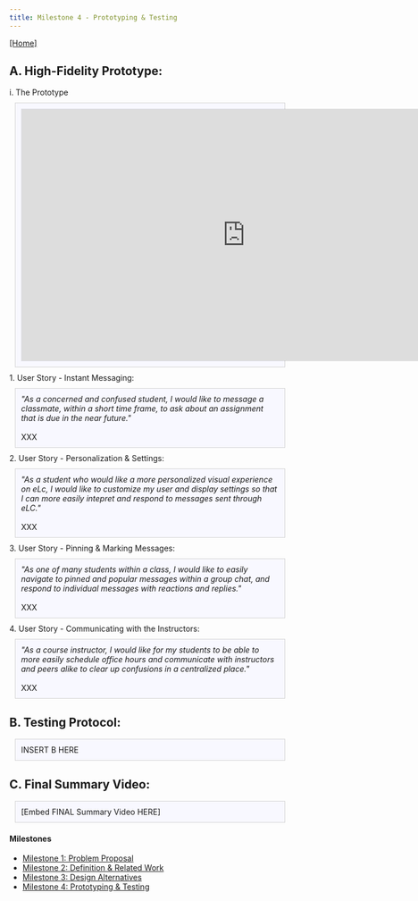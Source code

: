 ```yaml
---
title: Milestone 4 - Prototyping & Testing
---
```


[[Home]](/index.md)
## A. High-Fidelity Prototype:

<div>
          i. The Prototype
</div>

<div style="background: ghostwhite; 
            padding: 10px; 
            border: 1px solid lightgray; 
            margin: 10px;">
            <iframe style="border: 1px solid rgba(0, 0, 0, 0.1);" width="800" height="450" src="https://www.figma.com/embed?embed_host=share&url=https%3A%2F%2Fwww.figma.com%2Ffile%2FTFvIOLmLwQEdWH0Q2Su1XA%2FFinal-Prototype---Marianne-and-the-Bois%3Fnode-id%3D0%253A1" allowfullscreen></iframe>
</div>
            
<div>
          1. User Story - Instant Messaging:
</div>

<div style="background: ghostwhite; 
            padding: 10px; 
            border: 1px solid lightgray; 
            margin: 10px;">
            <i>"As a concerned and confused student, I would like to message a classmate, within a short time frame, to ask about an assignment that is due in the near future."</i><br>
            <br>
            XXX
</div>

<div>
          2. User Story - Personalization & Settings:
</div>

<div style="background: ghostwhite; 
            padding: 10px; 
            border: 1px solid lightgray; 
            margin: 10px;">
            <i>"As a student who would like a more personalized visual experience on eLc, I would like to customize my user and display settings so that I can more easily intepret and respond to messages sent through eLC."</i><br>
            <br>
            XXX
</div>

<div>
          3. User Story - Pinning & Marking Messages:
</div>

<div style="background: ghostwhite; 
            padding: 10px; 
            border: 1px solid lightgray; 
            margin: 10px;">
            <i>"As one of many students within a class, I would like to easily navigate to pinned and popular messages within a group chat, and respond to individual messages with reactions and replies."</i><br>
            <br>
            XXX
</div>


<div>
          4. User Story - Communicating with the Instructors:
</div>

<div style="background: ghostwhite; 
            padding: 10px; 
            border: 1px solid lightgray; 
            margin: 10px;">
            <i>"As a course instructor, I would like for my students to be able to more easily schedule office hours and communicate with instructors and peers alike to clear up confusions in a centralized place."</i><br>
            <br>
            XXX
</div>

## B. Testing Protocol:

<div style="background: ghostwhite; 
            padding: 10px; 
            border: 1px solid lightgray; 
            margin: 10px;">
            INSERT B HERE
            </div>

## C. Final Summary Video:
<div style="background: ghostwhite; 
            padding: 10px; 
            border: 1px solid lightgray; 
            margin: 10px;">
            [Embed FINAL Summary Video HERE]
</div>

#### Milestones

- [Milestone 1: Problem Proposal](/milestone1.md)
- [Milestone 2: Definition & Related Work](/milestone2.md)
- [Milestone 3: Design Alternatives](/milestone3.md)
- [Milestone 4: Prototyping & Testing](/milestone4.md)
